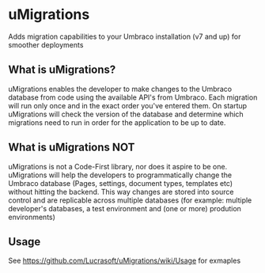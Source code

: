 uMigrations
===========

Adds migration capabilities to your Umbraco installation (v7 and up) for smoother deployments

What is uMigrations?
-----------

uMigrations enables the developer to make changes to the Umbraco database from code using the available API's from Umbraco. Each migration will run only once and in the exact order you've entered them. On startup uMigrations will check the version of the database and determine which migrations need to run in order for the application to be up to date.

What is uMigrations NOT
-----------

uMigrations is not a Code-First library, nor does it aspire to be one. uMigrations will help the developers to programmatically change the Umbraco database (Pages, settings, document types, templates etc) without hitting the backend. This way changes are stored into source control and are replicable across multiple databases (for example: multiple developer's databases, a test environment and (one or more) prodution environments)

Usage
-----------

See https://github.com/Lucrasoft/uMigrations/wiki/Usage for exmaples
